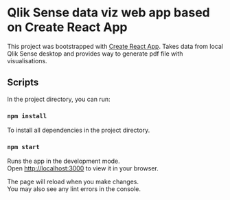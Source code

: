 # Qlik Sense data viz web app based on Create React App

This project was bootstrapped with [Create React App](https://github.com/facebook/create-react-app). Takes data from local Qlik Sense desktop and provides way to generate pdf file with visualisations. 

## Scripts

In the project directory, you can run:

### `npm install`

To install all dependencies in the project directory.

### `npm start`

Runs the app in the development mode.\
Open [http://localhost:3000](http://localhost:3000) to view it in your browser.

The page will reload when you make changes.\
You may also see any lint errors in the console.


